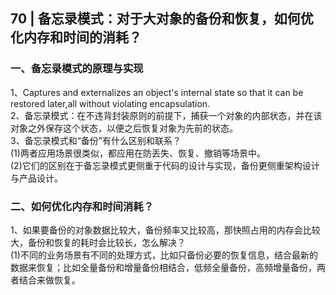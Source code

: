 ## 70 | 备忘录模式：对于大对象的备份和恢复，如何优化内存和时间的消耗？
### 一、备忘录模式的原理与实现
1、Captures and externalizes an object's internal state so that it can be restored later,all without violating encapsulation.  
2、备忘录模式：在不违背封装原则的前提下，捕获一个对象的内部状态，并在该对象之外保存这个状态，以便之后恢复对象为先前的状态。  
3、备忘录模式和“备份”有什么区别和联系？  
(1)两者应用场景很类似，都应用在防丢失、恢复、撤销等场景中。  
(2)它们的区别在于备忘录模式更侧重于代码的设计与实现，备份更侧重架构设计与产品设计。

### 二、如何优化内存和时间消耗？
1、如果要备份的对象数据比较大，备份频率又比较高，那快照占用的内存会比较大，备份和恢复的耗时会比较长，怎么解决？  
(1)不同的业务场景有不同的处理方式，比如只备份必要的恢复信息，结合最新的数据来恢复；比如全量备份和增量备份相结合，低频全量备份，高频增量备份，两者结合来做恢复。  